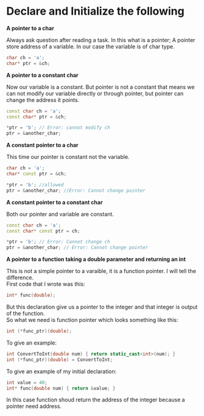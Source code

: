 # Declare and Initialize the following

**A pointer to a char**

Always ask question after reading a task. In this what is a pointer; A pointer store address of a variable. In our case the variable is of char type.

```cpp
char ch = 'a';
char* ptr = &ch;
```

**A pointer to a constant char**

Now our variable is a constant. But pointer is not a constant that means we can not modify our variable directly or through pointer, but pointer can change the address it points.

```cpp
const char ch = 'a';
const char* ptr = &ch;

*ptr = 'b'; // Error: cannot modify ch
ptr = &another_char;
```

**A constant pointer to a char**

This time our pointer is constant not the variable.

```cpp
char ch = 'a';
char* const ptr = &ch;

*ptr = 'b'; //allowed
ptr = &another_char; //Error: Cannot change pointer
```

**A constant pointer to a constant char**

Both our pointer and variable are constant.

```cpp
const char ch = 'a';
const char* const ptr = ch;

*ptr = 'b'; // Error: Cannot change ch
ptr = &another_char; // Error: Cannot change pointer
```

**A pointer to a function taking a double parameter and returning an int**

This is not a simple pointer to a varaible, it is a function pointer. I will tell the difference.<br>
First code that I wrote was this:

```cpp
int* func(double);
```

But this declaration give us a pointer to the integer and that integer is output of the function.<br>
So what we need is function pointer which looks something like this:

```cpp
int (*func_ptr)(double);
```

To give an example:

```cpp
int ConvertToInt(double num) { return static_cast<int>(num); }
int (*func_ptr)(double) = ConvertToInt;
```

To give an example of my initial declaration:

```cpp
int value = 40;
int* func(double num) { return &value; }
```

In this case function shoud return the address of the integer because a pointer need address.

